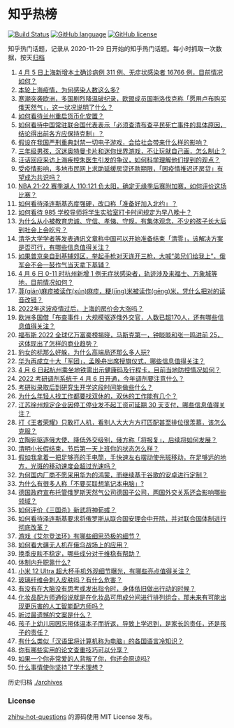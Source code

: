 # 知乎热榜
[![Build Status](https://github.com/ToWeLong/zhihu-hot-questions/workflows/CI/badge.svg)](https://github.com/ToWeLong/zhihu-hot-questions/actions)
[![GitHub language](https://img.shields.io/badge/language-golang-orange.svg)](https://golang.org/)
[![GitHub license](https://img.shields.io/github/license/ToWeLong/zhihu-hot-questions)](https://github.com/ToWeLong/zhihu-hot-questions/blob/main/LICENSE)

知乎热门话题，记录从 2020-11-29 日开始的知乎热门话题。每小时抓取一次数据，按天[归档](./archives)

<!-- BEGIN -->

1. [4 月 5 日上海新增本土确诊病例 311 例、无症状感染者 16766 例，目前情况如何？](https://www.zhihu.com/question/526254075)
1. [本轮上海疫情，为何感染人数这么多?](https://www.zhihu.com/question/525740117)
1. [寒潮突袭欧洲，多国剧烈降温破纪录，欧盟成员国斯洛伐克称「愿用卢布购买俄天然气」，这一状况说明了什么？](https://www.zhihu.com/question/526083781)
1. [如何看待兰州重启货币化安置？](https://www.zhihu.com/question/526027279)
1. [如何看待中国常驻联合国代表表示「必须查清布查平民死亡事件的具体原因，结论得出前各方应保持克制」？](https://www.zhihu.com/question/526259801)
1. [假设在我国严刑重典封禁一切电子游戏，会给社会带来什么样的影响？](https://www.zhihu.com/question/280595857)
1. [三年级男孩，沉迷奥特曼卡片和迷你世界游戏，不让玩就自己画，怎么制止？](https://www.zhihu.com/question/519533253)
1. [汪诘回应采访上海疾控朱医生引发的争议，如何科学理解他们提到的观点？](https://www.zhihu.com/question/526027604)
1. [受疫情影响，多地市民网上求助延缓房贷还款期限，「因疫情推迟还房贷」有望成为共识吗？](https://www.zhihu.com/question/526276106)
1. [NBA 21-22 赛季湖人 110:121 负太阳，确定无缘季后赛附加赛，如何评价这场比赛？](https://www.zhihu.com/question/526269097)
1. [如何看待泽连斯基态度强硬，改口称「准备好加入北约」？](https://www.zhihu.com/question/526185277)
1. [如何看待 985 学校导师将学生实验室打卡时间规定为早八晚十？](https://www.zhihu.com/question/525904834)
1. [为什么从小被教育忠诚、守信、孝悌、守规，有集体观念，不少的孩子长大后到社会上会吃亏？](https://www.zhihu.com/question/525413641)
1. [清华大学学者等发表通讯文章称中国可以开始准备结束「清零」，该解决方案是否可行，有哪些信息值得关注？](https://www.zhihu.com/question/526272273)
1. [如果普京亲自到基辅郊区，举起手枪对天连开三枪，大喊“弟兄们给我上”，俄军会不会一鼓作气当天拿下基辅？](https://www.zhihu.com/question/524163786)
1. [4 月 6 日 0-11 时杭州新增 1 例无症状感染者，轨迹涉及来福士、万象城等地，目前情况如何？](https://www.zhihu.com/question/526305194)
1. [荨(qián)麻疹被读作(xún)麻疹，粳(jīng)米被读作(gēng)米，凭什么把对的读音改错？](https://www.zhihu.com/question/525002535)
1. [2022年这波疫情过后，上海的房价会大涨吗？](https://www.zhihu.com/question/526089861)
1. [欧洲多国借「布查事件」大规模驱逐俄外交官，人数已超170人，还有哪些信息值得关注？](https://www.zhihu.com/question/526268993)
1. [福布斯 2022 全球亿万富豪榜揭晓，马斯克第一，钟睒睒和张一鸣进前 25，这体现出了怎样的商业趋势？](https://www.zhihu.com/question/526191859)
1. [豹女的标那么好躲，为什么高端局还那么多人玩?](https://www.zhihu.com/question/451881236)
1. [华为再成立十大「军团」，孟晚舟出席授旗仪式，哪些信息值得关注？](https://www.zhihu.com/question/525967275)
1. [4 月 6 日起杭州乘坐地铁需出示健康码及行程卡，目前当地防控情况如何？](https://www.zhihu.com/question/526263097)
1. [2022 考研调剂系统于 4 月 6 日开通，今年调剂要注意什么？](https://www.zhihu.com/question/526257862)
1. [考研拟录取后到研究生开学这段时间能做些什么？](https://www.zhihu.com/question/525934845)
1. [为什么年轻人找工作都要找双休的，双休的工作能有几个？](https://www.zhihu.com/question/525911720)
1. [江苏徐州规定企业因停工停业发不起工资可延期 30 天支付，哪些信息值得关注？](https://www.zhihu.com/question/526263805)
1. [打《王者荣耀》只敢打人机，看别人大大方方打匹配甚至排位很羡慕，该怎么克服？](https://www.zhihu.com/question/526230991)
1. [立陶宛驱逐俄大使、降低外交级别，俄方称「将报复」，后续将如何发展？](https://www.zhihu.com/question/526112558)
1. [清明小长假结束，节后第一天上班你的状态怎么样？](https://www.zhihu.com/question/526287860)
1. [假如我拿着一把足够亮的手电筒，手快速左右摆动使光斑移动，在足够远的地方，光斑的移动速度会超过光速吗？](https://www.zhihu.com/question/432969992)
1. [为何国内厂商不愿采用华为的鸿蒙，而继续基于谷歌的安卓进行定制？](https://www.zhihu.com/question/524738486)
1. [为什么有很多人称「不要买联想笔记本电脑」?](https://www.zhihu.com/question/524894839)
1. [德国政府宣布托管俄罗斯天然气公司德国子公司，两国外交关系还会影响哪些领域？](https://www.zhihu.com/question/526118932)
1. [如何评价《三国杀》新武将神荀彧？](https://www.zhihu.com/question/525602919)
1. [如何看待泽连斯基要求将俄罗斯从联合国安理会中开除，并对联合国体制进行彻底改革？](https://www.zhihu.com/question/526281727)
1. [游戏《艾尔登法环》有哪些细思恐极的细节？](https://www.zhihu.com/question/518456871)
1. [如何看大疆无人机在俄乌战场上的应用？](https://www.zhihu.com/question/525628610)
1. [换季皮肤不稳定，哪些成分对于维稳有帮助？](https://www.zhihu.com/question/518526526)
1. [体制内升职靠什么?](https://www.zhihu.com/question/461283909)
1. [小米 12 Ultra 超大杯手机外观细节曝光，有哪些亮点值得关注？](https://www.zhihu.com/question/525636066)
1. [玻璃纤维会刺入皮肤吗？有什么危害？](https://www.zhihu.com/question/34988195)
1. [有没有在大脑没有思考或发出指令时，身体依旧做出行动的时候？](https://www.zhihu.com/question/303832773)
1. [化妆品配方师通俗说就是在化妆品可用成分间进行排列组合，那未来有可能出现更厉害的人工智能配方师吗？](https://www.zhihu.com/question/518436486)
1. [听过最遗憾的文案是什么？](https://www.zhihu.com/question/524744505)
1. [孩子上幼儿园因忘带体温本子而折返，导致上学迟到，是家长的责任，还是孩子的责任？](https://www.zhihu.com/question/518186499)
1. [有什么类似「汉语里将计算机称为电脑」的各国语言冷知识？](https://www.zhihu.com/question/351195842)
1. [你有哪些实用的论文查重技巧可以分享？](https://www.zhihu.com/question/525825111)
1. [如果一个你非常爱的人背叛了你，你还会原谅吗?](https://www.zhihu.com/question/526204602)
1. [什么事情使你坚持了学术理想？](https://www.zhihu.com/question/525068850)

<!-- END -->

历史归档 [./archives](./archives)


### License
[zhihu-hot-questions](https://github.com/towelong/zhihu-hot-questions) 的源码使用 MIT License 发布。